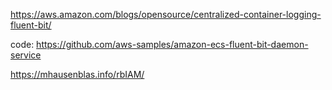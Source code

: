 https://aws.amazon.com/blogs/opensource/centralized-container-logging-fluent-bit/

code: https://github.com/aws-samples/amazon-ecs-fluent-bit-daemon-service

https://mhausenblas.info/rbIAM/